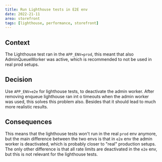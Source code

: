 ```yaml
---
title: Run Lighthouse tests in E2E env
date: 2022-21-11
area: storefront
tags: [lighthouse, performance, storefront]
--- 
```


## Context
The Lighthouse test ran in the `APP_ENV=prod`, this meant that also AdminQueueWorker was active, which is recommended to not be used in real prod setups.

## Decision
Use `APP_ENV=e2e` for lighthouse tests, to deactivate the admin worker. After removing enqueue lighthouse ran int o timeouts when the admin worker was used, this solves this problem also. 
Besides that it should lead to much more realistic results.

## Consequences
This means that the lighthouse tests won't run in the real `prod` env anymore, but the main difference between the two envs is that in `e2e` env the admin worker is deactivated, which is probably closer to "real" production setups.
The only other difference is that all rate limits are deactivated in the `e2e` env, but this is not relevant for the lighthouse tests.

